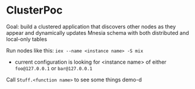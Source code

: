 # ClusterPoc

Goal: build a clustered application that discovers other nodes as they appear and dynamically updates Mnesia schema with both distributed and local-only tables 

Run nodes like this: `iex --name <instance name> -S mix`
- current configuration is looking for \<instance name> of either `foo@127.0.0.1` or `bar@127.0.0.1` 

Call `Stuff.<function name>` to see some things demo-d